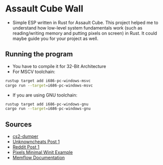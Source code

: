 # Assault Cube Wall

- Simple ESP written in Rust for Assault Cube. This project helped me to understand how low-level system fundamentals work (such as reading/writing memory and putting pixels on screen) in Rust. It could maybe guide you for your project as well.

## Running the program 

- You have to compile it for 32-Bit Architecture
- For MSCV toolchain:

```bash
rustup target add i686-pc-windows-msvc
cargo run --target=i686-pc-windows-msvc
```

- If you are using GNU toolchain:

```bash
rustup target add i686-pc-windows-gnu
cargo run --target=i686-pc-windows-gnu
```

## Sources 

- [cs2-dumper](https://github.com/a2x/cs2-dumper)
- [Unknowncheats Post 1](https://www.unknowncheats.me/forum/3712980-post3.html)
- [Reddit Post 1](https://www.reddit.com/r/rust/comments/1cj5ppa/what_would_be_the_simplest_way_to_simply_put)
- [Pixels Minimal Winit Example](https://github.com/parasyte/pixels/blob/main/examples/minimal-winit/src/main.rs)
- [Memflow Documentation](https://docs.rs/memflow/latest/memflow/mem/memory_view/trait.MemoryView.html#)